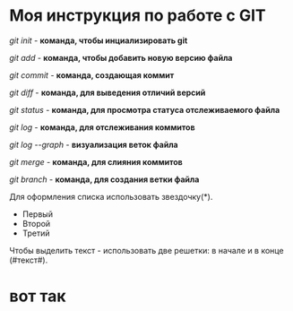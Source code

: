 # Моя инструкция по работе с GIT
*git init* - **команда, чтобы инциализировать git**

*git add* - **команда, чтобы добавить новую версию файла**

*git commit* - **команда, создающая коммит**

*git diff* - **команда, для выведения отличий версий**

*git status* - **команда, для просмотра статуса отслеживаемого файла**

*git log* - **команда, для отслеживания коммитов**

*git log --graph* - **визуализация веток файла**

*git merge* - **команда, для слияния коммитов**

*git branch* - **команда, для создания ветки файла**

Для оформления списка использовать звездочку(*).
* Первый
* Второй
* Третий

Чтобы выделить текст - использовать две решетки: в начале и в конце (#текст#).
# вот так #






